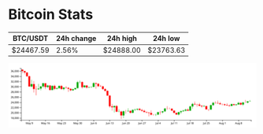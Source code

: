# Bitcoin Stats

BTC/USDT|24h change|24h high|24h low|
|---|---|---|---|
|$24467.59|2.56%|$24888.00|$23763.63|

<img src="./chart.svg">
